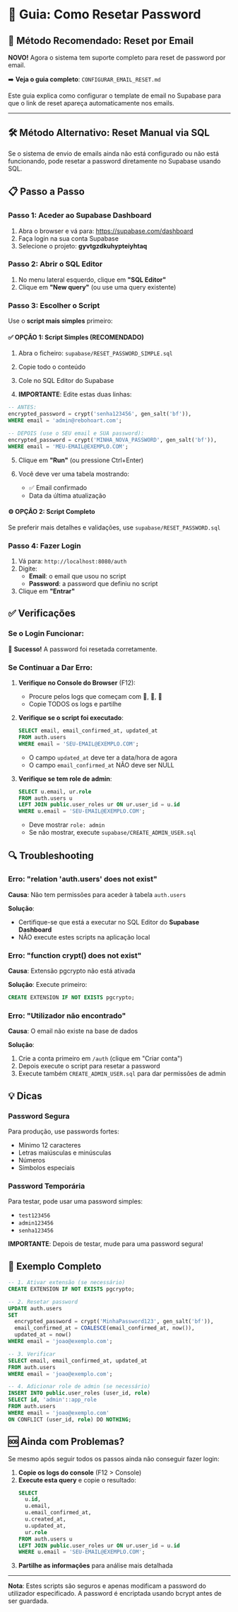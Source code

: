 # 🔐 Guia: Como Resetar Password

## 📧 Método Recomendado: Reset por Email

**NOVO!** Agora o sistema tem suporte completo para reset de password por email.

➡️ **Veja o guia completo**: `CONFIGURAR_EMAIL_RESET.md`

Este guia explica como configurar o template de email no Supabase para que o link de reset apareça automaticamente nos emails.

---

## 🛠️ Método Alternativo: Reset Manual via SQL

Se o sistema de envio de emails ainda não está configurado ou não está funcionando, pode resetar a password diretamente no Supabase usando SQL.

## 📋 Passo a Passo

### Passo 1: Aceder ao Supabase Dashboard

1. Abra o browser e vá para: https://supabase.com/dashboard
2. Faça login na sua conta Supabase
3. Selecione o projeto: **gyvtgzdkuhypteiyhtaq**

### Passo 2: Abrir o SQL Editor

1. No menu lateral esquerdo, clique em **"SQL Editor"**
2. Clique em **"New query"** (ou use uma query existente)

### Passo 3: Escolher o Script

Use o **script mais simples** primeiro:

#### ✅ OPÇÃO 1: Script Simples (RECOMENDADO)

1. Abra o ficheiro: `supabase/RESET_PASSWORD_SIMPLE.sql`
2. Copie todo o conteúdo
3. Cole no SQL Editor do Supabase

4. **IMPORTANTE**: Edite estas duas linhas:

```sql
-- ANTES:
encrypted_password = crypt('senha123456', gen_salt('bf')),
WHERE email = 'admin@rebohoart.com';

-- DEPOIS (use o SEU email e SUA password):
encrypted_password = crypt('MINHA_NOVA_PASSWORD', gen_salt('bf')),
WHERE email = 'MEU-EMAIL@EXEMPLO.COM';
```

5. Clique em **"Run"** (ou pressione Ctrl+Enter)

6. Você deve ver uma tabela mostrando:
   - ✅ Email confirmado
   - Data da última atualização

#### ⚙️ OPÇÃO 2: Script Completo

Se preferir mais detalhes e validações, use `supabase/RESET_PASSWORD.sql`

### Passo 4: Fazer Login

1. Vá para: `http://localhost:8080/auth`
2. Digite:
   - **Email**: o email que usou no script
   - **Password**: a password que definiu no script
3. Clique em **"Entrar"**

## ✅ Verificações

### Se o Login Funcionar:

🎉 **Sucesso!** A password foi resetada corretamente.

### Se Continuar a Dar Erro:

1. **Verifique no Console do Browser** (F12):
   - Procure pelos logs que começam com 🔐, 📧, 🔑
   - Copie TODOS os logs e partilhe

2. **Verifique se o script foi executado**:
   ```sql
   SELECT email, email_confirmed_at, updated_at
   FROM auth.users
   WHERE email = 'SEU-EMAIL@EXEMPLO.COM';
   ```
   - O campo `updated_at` deve ter a data/hora de agora
   - O campo `email_confirmed_at` NÃO deve ser NULL

3. **Verifique se tem role de admin**:
   ```sql
   SELECT u.email, ur.role
   FROM auth.users u
   LEFT JOIN public.user_roles ur ON ur.user_id = u.id
   WHERE u.email = 'SEU-EMAIL@EXEMPLO.COM';
   ```
   - Deve mostrar `role: admin`
   - Se não mostrar, execute `supabase/CREATE_ADMIN_USER.sql`

## 🔍 Troubleshooting

### Erro: "relation 'auth.users' does not exist"

**Causa**: Não tem permissões para aceder à tabela `auth.users`

**Solução**:
- Certifique-se que está a executar no SQL Editor do **Supabase Dashboard**
- NÃO execute estes scripts na aplicação local

### Erro: "function crypt() does not exist"

**Causa**: Extensão pgcrypto não está ativada

**Solução**: Execute primeiro:
```sql
CREATE EXTENSION IF NOT EXISTS pgcrypto;
```

### Erro: "Utilizador não encontrado"

**Causa**: O email não existe na base de dados

**Solução**:
1. Crie a conta primeiro em `/auth` (clique em "Criar conta")
2. Depois execute o script para resetar a password
3. Execute também `CREATE_ADMIN_USER.sql` para dar permissões de admin

## 💡 Dicas

### Password Segura

Para produção, use passwords fortes:
- Mínimo 12 caracteres
- Letras maiúsculas e minúsculas
- Números
- Símbolos especiais

### Password Temporária

Para testar, pode usar uma password simples:
- `test123456`
- `admin123456`
- `senha123456`

**IMPORTANTE**: Depois de testar, mude para uma password segura!

## 📝 Exemplo Completo

```sql
-- 1. Ativar extensão (se necessário)
CREATE EXTENSION IF NOT EXISTS pgcrypto;

-- 2. Resetar password
UPDATE auth.users
SET
  encrypted_password = crypt('MinhaPassword123', gen_salt('bf')),
  email_confirmed_at = COALESCE(email_confirmed_at, now()),
  updated_at = now()
WHERE email = 'joao@exemplo.com';

-- 3. Verificar
SELECT email, email_confirmed_at, updated_at
FROM auth.users
WHERE email = 'joao@exemplo.com';

-- 4. Adicionar role de admin (se necessário)
INSERT INTO public.user_roles (user_id, role)
SELECT id, 'admin'::app_role
FROM auth.users
WHERE email = 'joao@exemplo.com'
ON CONFLICT (user_id, role) DO NOTHING;
```

## 🆘 Ainda com Problemas?

Se mesmo após seguir todos os passos ainda não conseguir fazer login:

1. **Copie os logs do console** (F12 > Console)
2. **Execute esta query** e copie o resultado:
   ```sql
   SELECT
     u.id,
     u.email,
     u.email_confirmed_at,
     u.created_at,
     u.updated_at,
     ur.role
   FROM auth.users u
   LEFT JOIN public.user_roles ur ON ur.user_id = u.id
   WHERE u.email = 'SEU-EMAIL@EXEMPLO.COM';
   ```
3. **Partilhe as informações** para análise mais detalhada

---

**Nota**: Estes scripts são seguros e apenas modificam a password do utilizador especificado. A password é encriptada usando bcrypt antes de ser guardada.

